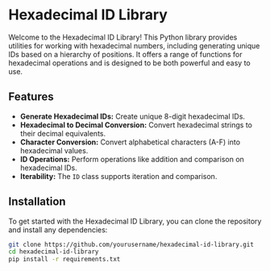 # Hexadecimal ID Library

Welcome to the Hexadecimal ID Library! This Python library provides utilities for working with hexadecimal numbers, 
including generating unique IDs based on a hierarchy of positions. 
It offers a range of functions for hexadecimal operations and is designed to be both powerful and easy to use.

## Features

- **Generate Hexadecimal IDs:** Create unique 8-digit hexadecimal IDs.
- **Hexadecimal to Decimal Conversion:** Convert hexadecimal strings to their decimal equivalents.
- **Character Conversion:** Convert alphabetical characters (A-F) into hexadecimal values.
- **ID Operations:** Perform operations like addition and comparison on hexadecimal IDs.
- **Iterability:** The `ID` class supports iteration and comparison.

## Installation

To get started with the Hexadecimal ID Library, you can clone the repository and install any dependencies:

```bash
git clone https://github.com/yourusername/hexadecimal-id-library.git
cd hexadecimal-id-library
pip install -r requirements.txt
